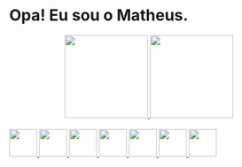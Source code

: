 # Opa! Eu sou o Matheus.

<div align="center">
  <a href="https://github.com/fmatheusilva">
  <img height="150em" src="https://github-readme-stats.vercel.app/api?username=fmatheusilva&show_icons=true&theme=white&include_all_commits=true&count_private=true"/>
  <img height="150em" src="https://github-readme-stats.vercel.app/api/top-langs/?username=fmatheusilva&layout=compact&langs_count=7&theme=white"/>
</div>
  
 <div style="display: inline_block"><br>
   <img src="https://cdn.jsdelivr.net/gh/devicons/devicon/icons/csharp/csharp-original.svg" width="50" height="50"/>
   <img src="https://cdn.jsdelivr.net/gh/devicons/devicon/icons/javascript/javascript-original.svg" width="50" height="50"/>
   <img src="https://cdn.jsdelivr.net/gh/devicons/devicon/icons/java/java-original.svg" width="50" height="50"/>
   <img src="https://cdn.jsdelivr.net/gh/devicons/devicon/icons/php/php-original.svg" width="50" height="50"/>
   <img src="https://cdn.jsdelivr.net/gh/devicons/devicon/icons/css3/css3-original-wordmark.svg" width="50" height="50"/>
   <img src="https://cdn.jsdelivr.net/gh/devicons/devicon/icons/html5/html5-original-wordmark.svg"  width="50" height="50"/>
   <img src="https://cdn.jsdelivr.net/gh/devicons/devicon/icons/mysql/mysql-original-wordmark.svg" width="50" height="50"/>
</div>

  
